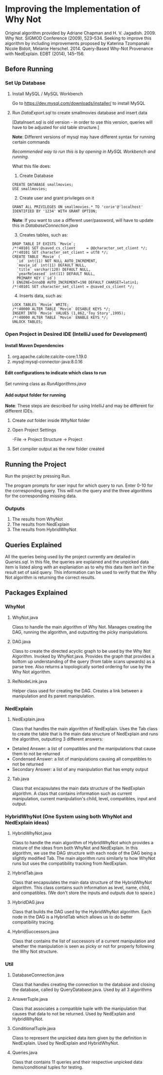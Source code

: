 # Improving the Implementation of Why Not
Original algorithm provided by Adriane Chapman and H. V. Jagadish. 2009. Why Not. SIGMOD Conference (2009), 523–534.
Seeking to improve this algorithm by including improvements proposed by Katerina Tzompanaki Nicole Bidoit, Melanie Herschel. 2014. Query-Based Why-Not Provenance with NedExplain. EDBT (2014), 145–156.



## Before Running
### Set Up Database
1. Install MySQL / MySQL Workbench

    Go to https://dev.mysql.com/downloads/installer/ to install MySQL

2. Run *DataExport.sql* to create smallmovies database and insert data

    [DataInsert.sql is old version - in order to use this version, queries will have to be adjusted for old table structure.]

    **Note**: Different versions of mysql may have different syntax for running certain commands

    *Recommended way to run this is by opening in MySQL Workbench and running.*

    What this file does:
    1. Create Database
    ```
    CREATE DATABASE smallmovies;
    USE smallmovies;
    ```
    2. Create user and grant privileges on it
    ```
    GRANT ALL PRIVILEGES ON smallmovies.* TO 'corie'@'localhost' IDENTIFIED BY '1234' WITH GRANT OPTION;
    ```
    **Note**: If you want to use a different user/password, will have to update this in *DatabaseConnection.java*

    3. Creates tables, such as:
    ```
    DROP TABLE IF EXISTS `Movie`;
    /*!40101 SET @saved_cs_client     = @@character_set_client */;
    /*!40101 SET character_set_client = utf8 */;
    CREATE TABLE `Movie` (
      `id` int(11) NOT NULL AUTO_INCREMENT,
      `movie_id` int(11) DEFAULT NULL,
      `title` varchar(120) DEFAULT NULL,
      `yearReleased` int(11) DEFAULT NULL,
      PRIMARY KEY (`id`)
    ) ENGINE=InnoDB AUTO_INCREMENT=198 DEFAULT CHARSET=latin1;
    /*!40101 SET character_set_client = @saved_cs_client */;
    ```
    4. Inserts data, such as:
    ```
    LOCK TABLES `Movie` WRITE;
    /*!40000 ALTER TABLE `Movie` DISABLE KEYS */;
    INSERT INTO `Movie` VALUES (1,862,'Toy Story',1995);
    /*!40000 ALTER TABLE `Movie` ENABLE KEYS */;
    UNLOCK TABLES;
    ```

### Open Project in Desired IDE (IntelliJ used for Development)
#### Install Maven Dependencies
1. org.apache.calcite:calcite-core:1.19.0
2. mysql:mysql-connector-java:8.0.16

#### Edit configurations to indicate which class to run

Set running class as *RunAlgorithms.java*

#### Add output folder for running
**Note**: These steps are described for using IntelliJ and may be different for different IDEs.
1. Create *out* folder inside *WhyNot* folder

2. Open Project Settings

    -File -> Project Structure -> Project

3. Set compiler output as the new folder created

## Running the Project
Run the project by pressing Run.

The program prompts for user input for which query to run. Enter 0-10 for the corresponding query. This will run the query
and the three algorithms for the corresponding missing data.

### Outputs
1. The results from WhyNot
2. The results from NedExplain
3. The results from HybridWhyNot

## Queries Explained
All the queries being used by the project currently are detailed in *Queries.sql*. In this file, the queries are
explained and the unpicked data item is listed along with an explaniation as to why this data item isn't in the result
set of said query. This information can be used to verify that the Why Not algorithm is returning the correct results.

## Packages Explained

### WhyNot
1. WhyNot.java

    Class to handle the main algorithm of Why Not. Manages creating the DAG, running the algorithm, and outputting the picky
manipulations.

2. DAG.java

    Class to create the directed acyclic graph to be used by the Why Not Algorithm. Invoked by WhyNot.java. Provides the graph
that provides a bottom up understanding of the query (from table scans upwards) as a parse tree. Also returns a topologically
sorted ordering for use by the Why Not algorithm.

3. RelNodeLink.java

    Helper class used for creating the DAG. Creates a link between a manipulation and its parent manipulation.

### NedExplain
1. NedExplain.java

   Class that handles the main algorithm of NedExplain. Uses the Tab class to create the table that is the main data structure
of NedExplain and runs the algorithm, outputting 3 different answers:
- Detailed Answer: a list of compatibles and the manipulations that cause them to not be returned
- Condensed Answer: a list of manipulations causing all compatibles to not be returned
- Secondary Answer: a list of any manipulation that has empty output

2. Tab.java

    Class that encapsulates the main data structure of the NedExplain algorithm. A class that contains information such as
current manipulation, current manipulation's child, level, compatibles, input and output.

### HybridWhyNot (One System using both WhyNot and NedExplain ideas)
1. HybridWhyNot.java

    Class to handle the main algorithm of HybridWhyNot which provides a mixture of the ideas from both WhyNot and NedExplain.
    In this algorithm, we use the DAG structure with each node of the DAG being a slightly modified Tab. The main algorithm
    runs similarly to how WhyNot runs but uses the compatibility tracking from NedExplain.

2. HybridTab.java

    Class that encapsulates the main data structure of the HybridWhyNot algorithm. This class contains such information as
    level, name, child, and compatibles. (We don't store the inputs and outputs due to space.)

3. HybridDAG.java

    Class that builds the DAG used by the HybridWhyNot algorithm. Each node in the DAG is a HybridTab which allows us
    to do better compatibility tracing.

4. HybridSuccessors.java

    Class that contains the list of successors of a current manipulation and whether the manipulation is seen as picky
    or not for properly following the Why Not structure.

### Util
1. DatabaseConnection.java

    Class that handles creating the connection to the database and closing the database, called by QueryDatabase.java. Used
    by all 3 algorithms

2. AnswerTuple.java

    Class that associates a compatible tuple with the manipulation that causes that data to not be returned. Used by NedExplain
    and HybridWhyNot.

3. ConditionalTuple.java

    Class to represent the unpicked data item given by the definition in NedExplain. Used by NedExplain and HybridWhyNot.

4. Queries.java

    Class that contains 11 queries and their respective unpicked data items/conditional tuples for testing.
